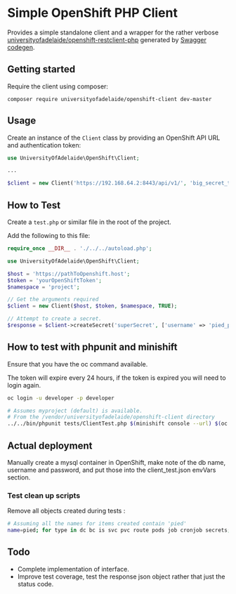 # Simple OpenShift PHP Client

Provides a simple standalone client and a wrapper for the rather verbose [universityofadelaide/openshift-restclient-php](https://github.com/universityofadelaide/openshift-restclient-php) generated by [Swagger codegen](https://github.com/swagger-api/swagger-codegen).

## Getting started

Require the client using composer:

```
composer require universityofadelaide/openshift-client dev-master
```

## Usage

Create an instance of the `Client` class by providing an OpenShift API URL and authentication token:

```php
use UniversityOfAdelaide\OpenShift\Client;

...

$client = new Client('https://192.168.64.2:8443/api/v1/', 'big_secret_token_hash', 'project');
```

## How to Test

Create a `test.php` or similar file in the root of the project. 

Add the following to this file:

```php
require_once __DIR__ . './../../autoload.php';

use UniversityOfAdelaide\OpenShift\Client;

$host = 'https://pathToOpenshift.host';
$token = 'yourOpenShiftToken';
$namespace = 'project';

// Get the arguments required
$client = new Client($host, $token, $namespace, TRUE);

// Attempt to create a secret.
$response = $client->createSecret('superSecret', ['username' => 'pied_piper', 'pass', 'middleout']);

```

## How to test with phpunit and minishift

Ensure that you have the oc command available.

The token will expire every 24 hours, if the token is expired you will need to login again.
```bash
oc login -u developer -p developer
```

```bash
# Assumes myproject (default) is available.
# From the /vendor/universityofadelaide/openshift-client directory
../../bin/phpunit tests/ClientTest.php $(minishift console --url) $(oc whoami -t) myproject client_test.json
```

## Actual deployment

Manually create a mysql container in OpenShift, make note of the db name, username and password, and put those into the client_test.json envVars section.

### Test clean up scripts 

Remove all objects created during tests : 
```bash
# Assuming all the names for items created contain 'pied'
name=pied; for type in dc bc is svc pvc route pods job cronjob secrets; do for item in $(oc get "${type}" | grep ${name} | awk '{ print $1 }'); do oc delete ${type} ${item}; done; done
```

## Todo

- Complete implementation of interface.
- Improve test coverage, test the response json object rather that just the status code.  
